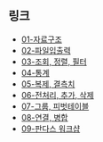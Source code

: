 ## 링크

- [01-자료구조](https://colab.research.google.com/github/teddylee777/code-challenge/blob/main/02-Pandas/01-pandas-%EC%9E%90%EB%A3%8C%EA%B5%AC%EC%A1%B0-(%EC%8B%A4%EC%8A%B5).ipynb)
- [02-파일입출력](https://colab.research.google.com/github/teddylee777/code-challenge/blob/main/02-Pandas/02-pandas-%ED%8C%8C%EC%9D%BC%EC%9E%85%EC%B6%9C%EB%A0%A5-(%EC%8B%A4%EC%8A%B5).ipynb)
- [03-조회, 정렬, 필터](https://colab.research.google.com/github/teddylee777/code-challenge/blob/main/02-Pandas/03-pandas-%EC%A1%B0%ED%9A%8C-%EC%A0%95%EB%A0%AC-%EC%A1%B0%EA%B1%B4-%ED%95%84%ED%84%B0-(%EC%8B%A4%EC%8A%B5).ipynb)
- [04-통계](https://colab.research.google.com/github/teddylee777/code-challenge/blob/main/02-Pandas/04-pandas-%ED%86%B5%EA%B3%84-(%EC%8B%A4%EC%8A%B5).ipynb)
- [05-복제, 결측치](https://colab.research.google.com/github/teddylee777/code-challenge/blob/main/02-Pandas/05-pandas-%EB%B3%B5%EC%A0%9C-%EA%B2%B0%EC%B8%A1%EC%B9%98-(%EC%8B%A4%EC%8A%B5).ipynb)
- [06-전처리, 추가, 삭제](https://colab.research.google.com/github/teddylee777/code-challenge/blob/main/02-Pandas/06-pandas-%EC%A0%84%EC%B2%98%EB%A6%AC-%EC%B6%94%EA%B0%80-%EC%82%AD%EC%A0%9C-%EB%8D%B0%EC%9D%B4%ED%84%B0%EB%B3%80%ED%99%98-(%EC%8B%A4%EC%8A%B5).ipynb)
- [07-그룹, 피벗테이블](https://colab.research.google.com/github/teddylee777/code-challenge/blob/main/02-Pandas/07-pandas-groupby-pivottable-(%EC%8B%A4%EC%8A%B5).ipynb)
- [08-연결, 병합](https://colab.research.google.com/github/teddylee777/code-challenge/blob/main/02-Pandas/08-pandas-concat-merge-(%EC%8B%A4%EC%8A%B5).ipynb)
- [09-판다스 워크샵](https://colab.research.google.com/github/teddylee777/code-challenge/blob/main/02-Pandas/09-pandas-workshop-titanic-(%EC%8B%A4%EC%8A%B5).ipynb)
